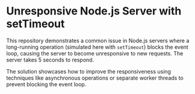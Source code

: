 # Unresponsive Node.js Server with setTimeout

This repository demonstrates a common issue in Node.js servers where a long-running operation (simulated here with `setTimeout`) blocks the event loop, causing the server to become unresponsive to new requests. The server takes 5 seconds to respond. 

The solution showcases how to improve the responsiveness using techniques like asynchronous operations or separate worker threads to prevent blocking the event loop.